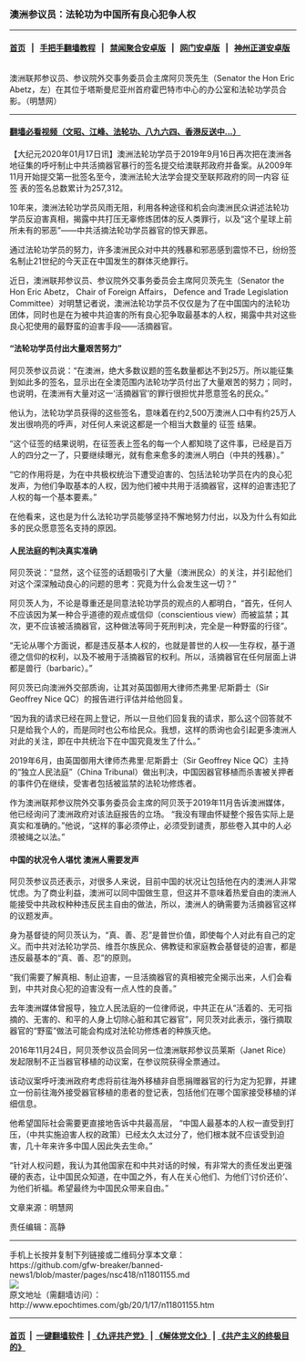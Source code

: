 ### 澳洲参议员：法轮功为中国所有良心犯争人权
------------------------

#### [首页](https://github.com/gfw-breaker/banned-news1/blob/master/README.md) &nbsp;&nbsp;|&nbsp;&nbsp; [手把手翻墙教程](https://github.com/gfw-breaker/guides/wiki) &nbsp;&nbsp;|&nbsp;&nbsp; [禁闻聚合安卓版](https://github.com/gfw-breaker/bn-android) &nbsp;&nbsp;|&nbsp;&nbsp; [网门安卓版](https://github.com/oGate2/oGate) &nbsp;&nbsp;|&nbsp;&nbsp; [神州正道安卓版](https://github.com/SzzdOgate/update) 



<div><img alt="" class="aligncenter wp-post-image" src="http://i.epochtimes.com/assets/uploads/2020/01/55a9f7232e4efea777aef08c98ebd744-600x400.jpg"/>
<div class="red16 caption">
 <p>
  澳洲联邦参议员、参议院外交事务委员会主席阿贝茨先生（Senator the Hon Eric Abetz，左）在其位于塔斯曼尼亚州首府霍巴特市中心的办公室和法轮功学员合影。（明慧网）
 </p>
</div>
</div><hr/>

#### [翻墙必看视频（文昭、江峰、法轮功、八九六四、香港反送中...）](https://github.com/gfw-breaker/banned-news1/blob/master/pages/link3.md)

<div><p>
 【大纪元2020年01月17日讯】澳洲法轮功学员于2019年9月16日再次把在澳洲各地征集的呼吁制止中共活摘器官暴行的签名提交给澳联邦政府并备案。从2009年11月开始提交第一批签名至今，澳洲法轮大法学会提交至联邦政府的同一内容
 <ok href="http://www.epochtimes.com/gb/tag/%E5%BE%81%E7%AD%BE.html">
  征签
 </ok>
 表的签名总数累计为257,312。
</p>
<p>
 10年来，澳洲法轮功学员风雨无阻，利用各种途径和机会向澳洲民众讲述法轮功学员反迫害真相，揭露中共打压无辜修炼团体的反人类罪行，以及“这个星球上前所未有的邪恶”——中共活摘法轮功学员器官的惊天罪恶。
</p>
<p>
 通过法轮功学员的努力，许多澳洲民众对中共的残暴和邪恶感到震惊不已，纷纷签名制止21世纪的今天正在中国发生的群体灭绝罪行。
</p>
<p>
 近日，澳洲联邦参议员、参议院外交事务委员会主席阿贝茨先生（Senator the Hon Eric Abetz， Chair of Foreign Affairs， Defence and Trade Legislation Committee）对明慧记者说，澳洲法轮功学员不仅仅是为了在中国国内的法轮功团体，同时也是在为被中共迫害的所有良心犯争取最基本的人权，揭露中共对这些良心犯使用的最野蛮的迫害手段——活摘器官。
</p>
<h4>
 <b>
  “法轮功学员付出大量艰苦努力”
 </b>
</h4>
<p>
 阿贝茨参议员说：“在澳洲，绝大多数议题的签名数量都达不到25万。所以能征集到如此多的签名，显示出在全澳范围内法轮功学员付出了大量艰苦的努力；同时，也说明，在澳洲有大量对这一‘活摘器官’的罪行很担忧并愿意签名的民众。”
</p>
<p>
 他认为，法轮功学员获得的这些签名，意味着在约2,500万澳洲人口中有约25万人发出很响亮的呼声，对任何人来说这都是一个相当大数量的
 <ok href="http://www.epochtimes.com/gb/tag/%E5%BE%81%E7%AD%BE.html">
  征签
 </ok>
 结果。
</p>
<p>
 “这个征签的结果说明，在征签表上签名的每一个人都知晓了这件事，已经是百万人的四分之一了，只要继续曝光，就有愈来愈多的澳洲人明白（中共的残暴）。”
</p>
<p>
 “它的作用将是，为在中共极权统治下遭受迫害的、包括法轮功学员在内的良心犯发声，为他们争取基本的人权，因为他们被中共用于活摘器官，这样的迫害违犯了人权的每一个基本要素。”
</p>
<p>
 在他看来，这也是为什么法轮功学员能够坚持不懈地努力付出，以及为什么有如此多的民众愿意签名支持的原因。
</p>
<h4>
 <b>
  人民法庭的判决真实准确
 </b>
</h4>
<p>
 阿贝茨说：“显然，这个征签的话题吸引了大量（澳洲民众）的关注，并引起他们对这个深深触动良心的问题的思考：究竟为什么会发生这一切？”
</p>
<div class="ar_articleContent" id="ar_bArticleContent">
 <p>
  阿贝茨人为，不论是尊重还是同意法轮功学员的观点的人都明白，“首先，任何人不应该因为某一种合乎道德的观点或信仰（conscientious view）而被监禁；其次，更不应该被活摘器官，这种做法等同于死刑判决，完全是一种野蛮的行径”。
 </p>
 <p>
  “无论从哪个方面说，都是违反基本人权的，也就是普世的人权──生存权，基于道德之信仰的权利，以及不被用于活摘器官的权利。所以，活摘器官在任何层面上讲都是兽行（barbaric）。”
 </p>
 <p>
  阿贝茨已向澳洲外交部质询，让其对英国御用大律师杰弗里‧尼斯爵士（Sir Geoffrey Nice QC）的报告进行评估并给他回复。
 </p>
 <p>
  “因为我的请求已经在网上登记，所以一旦他们回复我的请求，那么这个回答就不只是给我个人的，而是同时也公布给民众。我想，这样的质询也会引起更多澳洲人对此的关注，即在中共统治下在中国究竟发生了什么。”
 </p>
 <p>
  2019年6月，由英国御用大律师杰弗里‧尼斯爵士（Sir Geoffrey Nice QC）主持的“独立人民法庭”（China Tribunal）做出判决，中国因器官移植而杀害被关押者的事件仍在继续，受害者包括被监禁的法轮功修炼者。
 </p>
 <p>
  作为澳洲联邦参议院外交事务委员会主席的阿贝茨于2019年11月告诉澳洲媒体，他已经询问了澳洲政府对该法庭报告的立场。 “我没有理由怀疑整个报告实际上是真实和准确的。”他说，“这样的事必须停止，必须受到谴责，那些卷入其中的人必须被绳之以法。”
 </p>
 <h4>
  <b>
   中国的状况令人堪忧 澳洲人需要发声
  </b>
 </h4>
 <p>
  阿贝茨参议员还表示，对很多人来说，目前中国的状况让包括他在内的澳洲人非常忧虑。为了商业利益，澳洲可以同中国做生意，但这并不意味着热爱自由的澳洲人能接受中共政权种种违反民主自由的做法，所以，澳洲人的确需要为活摘器官这样的议题发声。
 </p>
 <p>
  身为基督徒的阿贝茨认为，“真、善、忍”是普世价值，即使每个人对此有自己的定义。而中共对法轮功学员、维吾尔族民众、佛教徒和家庭教会基督徒的迫害，都是违反最基本的“真、善、忍”的原则。
 </p>
 <p>
  “我们需要了解真相、制止迫害，一旦活摘器官的真相被完全揭示出来，人们会看到，中共对良心犯的迫害没有一点人性的良善。”
 </p>
 <p>
  去年澳洲媒体曾报导，独立人民法庭的一位律师说，中共正在从“活着的、无可指摘的、无害的、和平的人身上切除心脏和其它器官”，阿贝茨对此表示，强行摘取器官的“野蛮”做法可能会构成对法轮功修炼者的种族灭绝。
 </p>
 <p>
  2016年11月24日，阿贝茨参议员会同另一位澳洲联邦参议员莱斯（Janet Rice）发起限制不正当器官移植的动议案，在参议院获得全票通过。
 </p>
 <p>
  该动议案呼吁澳洲政府考虑将前往海外移植非自愿捐赠器官的行为定为犯罪，并建立一份前往海外接受器官移植的患者的登记表，包括他们在哪个国家接受移植的详细信息。
 </p>
 <p>
  他希望国际社会需要更直接地告诉中共最高层， “中国人最基本的人权一直受到打压，（中共实施迫害人权的政策）已经太久太过分了，他们根本就不应该受到迫害，几十年来许多中国人因此失去生命。”
 </p>
 <p>
  “针对人权问题，我认为其他国家在和中共对话的时候，有非常大的责任发出更强硬的表态，让中国民众知道，在中国之外，有人在关心他们、为他们‘讨价还价’、为他们祈福。希望最终为中国民众带来自由。”
 </p>
 <p>
  文章来源：明慧网
 </p>
</div>
<div id="bArticleEnglishTranslation">
 责任编辑：高静
</div>
</div>
<hr/>
手机上长按并复制下列链接或二维码分享本文章：<br/>
https://github.com/gfw-breaker/banned-news1/blob/master/pages/nsc418/n11801155.md <br/>
<a href='https://github.com/gfw-breaker/banned-news1/blob/master/pages/nsc418/n11801155.md'><img src='https://github.com/gfw-breaker/banned-news1/blob/master/pages/nsc418/n11801155.md.png'/></a> <br/>
原文地址（需翻墙访问）：http://www.epochtimes.com/gb/20/1/17/n11801155.htm


------------------------
#### [首页](https://github.com/gfw-breaker/banned-news1/blob/master/README.md) &nbsp;|&nbsp; [一键翻墙软件](https://github.com/gfw-breaker/nogfw/blob/master/README.md) &nbsp;| [《九评共产党》](https://github.com/gfw-breaker/9ping.md/blob/master/README.md#九评之一评共产党是什么) | [《解体党文化》](https://github.com/gfw-breaker/jtdwh.md/blob/master/README.md) | [《共产主义的终极目的》](https://github.com/gfw-breaker/gczydzjmd.md/blob/master/README.md)


<img src='http://gfw-breaker.win/banned-news/pages/nsc418/n11801155.md' width='0px' height='0px'/>